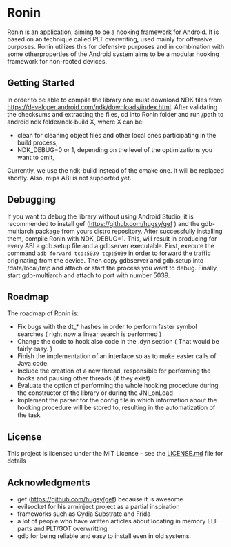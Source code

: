 # Ronin
Ronin is an application, aiming to be a hooking framework for Android. It is based on an technique called PLT overwriting, used mainly for offensive purposes. Ronin utilizes this for defensive purposes and in combination with some otherproperties of the Android system aims to be a modular hooking framework for non-rooted devices.

## Getting Started
In order to be able to compile the library one must download NDK files from https://developer.android.com/ndk/downloads/index.html.
After validating the checksums and extracting the files, cd into Ronin folder and run /path to android ndk folder/ndk-build X, where X can be:

- clean for cleaning object files and other local ones participating in the build process,
- NDK_DEBUG=0 or 1, depending on the level of the optimizations you want to omit,

Currently, we use the ndk-build instead of the cmake one. It will be replaced shortly.
Also, mips ABI is not supported yet.

## Debugging
If you want to debug the library without using Android Studio, it is recommended to install gef (https://github.com/hugsy/gef ) and the gdb-multiarch package from yours distro repository.
After successfully installing them, compile Ronin with NDK_DEBUG=1. This, will result in producing for every ABI a gdb.setup file and a gdbserver executable.
First, execute the command ```adb forward tcp:5039 tcp:5039``` in order to forward the traffic originating from the device.
Then copy gdbserver and gdb.setup into /data/local/tmp and attach or start the process you want to debug.
Finally, start gdb-multiarch and attach to port with number 5039.

## Roadmap
The roadmap of Ronin is:
- Fix bugs with the dt_* hashes in order to perform faster symbol searches ( right now a linear search is performed )
- Change the code to hook also code in the .dyn section ( That would be fairly easy. )
- Finish the implementation of an interface so as to make easier calls of Java code.
- Include the creation of a new thread, responsible for performing the hooks and pausing other threads (if they exist)
- Evaluate the option of performing the whole hooking procedure during the constructor of the library or during the JNI_onLoad
- Implement the parser for the config file in which information about the hooking procedure will be stored to, resulting in the automatization of the task.


## License

This project is licensed under the MIT License - see the [LICENSE.md](LICENSE.md) file for details

## Acknowledgments

* gef (https://github.com/hugsy/gef) because it is awesome
* evilsocket for his arminject project as a partial inspiration
* frameworks such as Cydia Substrate and Frida
* a lot of people who have written articles about locating in memory ELF parts and PLT/GOT overwritting 
* gdb for being reliable and easy to install even in old systems.
